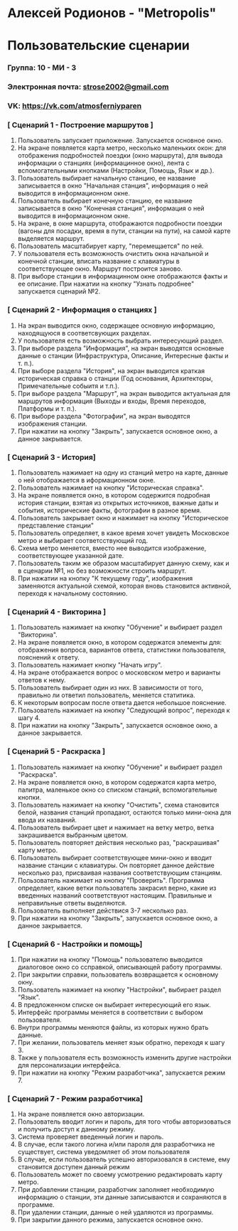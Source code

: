 # Алексей Родионов - "Metropolis"
# Пользовательские сценарии

### Группа: 10 - МИ - 3
### Электронная почта: strose2002@gmail.com
### VK: https://vk.com/atmosferniyparen


### [ Сценарий 1 - Построение маршрутов ]

1. Пользователь запускает приложение. Запускается основное окно.  
2. На экране появляется карта метро, несколько маленьких окон: для отображения подробностей поездки (окно маршрута), для вывода информации о станциях (информацинное окно), лента с вспомогательными кнопками (Настройки, Помощь, Язык и др.).
3. Пользователь выбирает начальную станцию, ее название записывается в окно "Начальная станция", информация о ней выводится в информационном окне.
4. Пользователь выбирает конечную станцию,  ее название записывается в окно "Конечная станция", информация о ней выводится в информационном окне.
5. На экране, в окне маршрута, отображаются подробности поездки (вагоны для посадки, время в пути, станции на пути), на самой карте выделяется маршрут.
6. Пользователь масштабирует карту, "перемещается" по ней.
7. У пользователя есть возможность очистить окна начальной и конечной станции, вписать название с клавиатуры в соответствующее окно. Маршрут построится заново.
8. При выборе станции в информацинном окне отображаются факты и ее описание. При нажатии на кнопку "Узнать подробнее" запускается сценарий №2.

### [ Сценарий 2 - Информация о станциях ]

1. На экран выводится окно, содержащее основную информацию, находящуюся в соответсвующих рахделах.
2. У пользователя есть возможность выбрать интересующий раздел.
3. При выборе раздела "Информация", на экран выводятся основные данные о станции (Инфраструктура, Описание, Интересные факты и т. п.).
4. При выборе раздела "История", на экран выводится краткая историческая справка о станции (Год основания, Архитекторы, Примечательные собыитя и т.п.).
5.  При выборе раздела "Маршрут", на экран выводится актуальная для маршрутов информация (Выходы и входы, Время переходов, Платформы и т. п.).
6. При выборе раздела "Фотографии", на экран выводятся изображения станции.
7. При нажатии на кнопку "Закрыть", запускается основное окно, а данное закрывается.

### [ Сценарий 3 - История]

1. Пользователь нажимает на одну из станций метро на карте, данные о ней отображается в иформационном окне.
2. Пользователь нажимает на кнопку "Историческая справка".
3. На экране появляется окно, в котором содержится подробная история станции, взятая из открытых источников, важные даты и события, исторические факты, фотографии в разное время.
4. Пользователь закрывает окно и нажимает на кнопку "Историческое представление станции"
5. Пользователь определяет, в какое время хочет увидеть Московское метро и выбирает соответсствующий год.
6. Схема метро меняется, вместо нее выводится изображение, соответствующее указанной дате.
7. Пользователь таким же образом масштабирует данную схему, как и в сценарии №1, но без возможности строить маршрут.
8. При нажатии на кнопку "К текущему году", изображения заменяются актуальной схемой, которая вновь становится активной, переходя к начальному состоянию.

### [ Сценарий 4 - Викторина ]

1. Пользователь нажимает на кнопку "Обучение" и выбирает раздел "Викторина".
2. На экране появляется окно, в котором содержатся элементы для: 
отображения вопроса, вариантов ответа, статистики пользователя, пояснений к ответу.
3. Пользователь нажимает кнопку "Начать игру". 
4. На экране отображается вопрос о московском метро и варианты ответов к нему.
5. Пользователь выбирает один из них. В зависимости от того, правильно ли ответил пользователь, меняется статитика.
6. К некоторым вопросам после ответа дается небольшое пояснение.
7. Пользователь нажимает на кнопку "Следующий вопрос", переходя к шагу 4.
8. При нажатии на кнопку "Закрыть", запускается основное окно, а данное закрывается.

### [ Сценарий 5 - Раскраска ]

1. Пользователь нажимает на кнопку "Обучение" и выбирает раздел "Раскраска".
2. На экране появляется окно, в котором содержатся карта метро, палитра, маленькое окно со списком станций, вспомогательные кнопки.
3. Пользователь нажимает на кнопку "Очистить", схема становится белой, названия станций пропадают, остаются только мини-окна для ввода их названий.
4. Пользователь выбирает цвет и нажимает на ветку метро, ветка закрашивается выбранным цветом.
5. Пользователь повторяет действия несколько раз, "раскрашивая" карту метро.
6. Пользователь выбирает соответствующее мини-окно и вводит название станции с клавиатуры. Он повторяет данное действие несколько раз, присваивая названия соответствующим станциям.
7. Пользователь нажимает на кнопку "Проверить". Программа определяет, какие ветки пользователь закрасил верно, какие из введенных названий соответствуют настоящим. Правильные и неправильные ответы выделяются.
8. Пользователь выполняет действися 3-7 несколько раз.
9. При нажатии на кнопку "Закрыть", запускается основное окно, а данное закрывается.

### [ Сценарий 6 - Настройки и помощь]

1. При нажатии на кнопку "Помощь" пользователю выводится диалоговое окно со ссправкой, описывающей работу программы.
2. При закрытии справки, пользователь возвращается к основному окну.
3. Пользователь нажимает на кнопку "Настройки", выбирает раздел "Язык".
4. В предложенном списке он выбирает интересующий его язык.
5. Интерфейс программы меняется в соответствии с выбором пользователя.
6. Внутри программы меняются файлы, из которых нужно брать данные. 
7. При желании, пользователь меняет язык обратно, переходя к шагу 3.
8. Также у пользователя есть возможность изменить другие настройки для персонализации интерфейса.
9. При нажатии на кнопку "Режим разработчика", запускается режим 7.

### [ Сценарий 7 - Режим разработчика]

1. На экране появляется окно авторизации.
2. Пользователь вводит логин и пароль, для того чтобы авторизоваться и получить доступ к данному режиму.
3. Система проверяет введенный логин и пароль.
3. В случае, если такого логина и/или пароля для разработчика не существует, система уведомляет об этом пользователя
4. В случае, если пользователь успешно авторизовался в системе, ему становится доступен данный режим
5. Пользователь может по своему усмотрению редактировать карту метро.
6. При добавлении станции, разработчик заполняет необходимую информацию о станции, эти данные записываются и сохраняются в программе.
7. При удалении станции, данные о ней удаляются из программы.
8. При закрытии данного режима, запускается основное окно.
